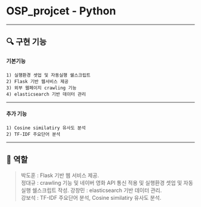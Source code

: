 # OSP_projcet - Python

---

## :mag: 구현 기능
#### 기본기능

```
1) 실행환경 셋업 및 자동실행 쉘스크립트
2) Flask 기반 웹서비스 제공
3) 외부 웹페이지 crawling 기능
4) elasticsearch 기반 데이터 관리
```
---
#### 추가 기능

```추가 기능
1) Cosine similatiry 유사도 분석
2) TF-IDF 주요단어 분석
```
---

## :memo: 역할
> 박도훈 : Flask 기반 웹 서비스 제공.  
> 정대규 : crawling 기능 및 네이버 영화 API 통신 적용 및 실행환경 셋업 및 자동실행 쉘스크립트 작성.
> 강창민 : elasticsearch 기반 데이터 관리.  
> 강보석 : TF-IDF 주요단어 분석, Cosine similatiry 유사도 분석.  
